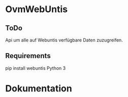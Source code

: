 # OvmWebUntis
## ToDo
Api um alle auf Webuntis verfügbare Daten zuzugreifen.
## Requirements
pip install webuntis
Python 3
# Dokumentation
